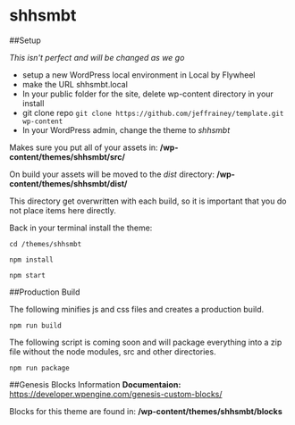 # shhsmbt

##Setup

_This isn't perfect and will be changed as we go_

- setup a new WordPress local environment in Local by Flywheel
- make the URL shhsmbt.local
- In your public folder for the site, delete wp-content directory in your install
- git clone repo `git clone https://github.com/jeffrainey/template.git wp-content`
- In your WordPress admin, change the theme to *shhsmbt*

Makes sure you put all of your assets in: **/wp-content/themes/shhsmbt/src/**

On build your assets will be moved to the _dist_ directory: **/wp-content/themes/shhsmbt/dist/**

This directory get overwritten with each build, so it is important that you do not place items here directly.

Back in your terminal install the theme:

```cd /themes/shhsmbt```

```npm install```

```npm start```


##Production Build

The following minifies js and css files and creates a production build.

```npm run build```

The following script is coming soon and will package everything into a zip file without the node modules, src and other directories.

```npm run package```









##Genesis Blocks Information
**Documentaion:** https://developer.wpengine.com/genesis-custom-blocks/

Blocks for this theme are found in: **/wp-content/themes/shhsmbt/blocks**
